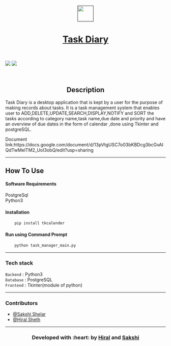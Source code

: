<p align="center">
  <a href="" rel="noopener">
 <img width=50px src="https://b7.pngbarn.com/png/359/299/android-job-scheduler-computer-software-any-do-task-android-png-clip-art-thumbnail.png"</a>
</p>
<h1 align = 'center'> Task Diary</h1>

<br>

[![](https://img.shields.io/badge/Made_with-Python3-blue?style=for-the-badge&logo=python)](https://www.python.org "Python3")
[![](https://img.shields.io/badge/Made_with-Postgresql-red?style=for-the-badge&logo=Postgresql)](https://www.postgresql.org/)


<br>

<h2 align='center'>Description</h2>
<p align='center'>

Task Diary is a desktop application that is kept by a user for the purpose of making records about tasks. 
It is a task management system that enables user to ADD,DELETE,UPDATE,SEARCH,DISPLAY,NOTIFY and SORT the tasks according to category name,task name,due date and priority and have an overview of due dates in the form of calendar ,done using Tkinter and postgreSQL.
</p>
Document link:https://docs.google.com/document/d/13pVtgUSC7o03bKBDcg3bcGvAIQdTwMelTM2_UoI3obQ/edit?usp=sharing
<!-- ------------------------------------------

<div align="center">
<h3 align="center"> Task Diary Desktop App</h3>
<br>
<p align="center">
  <img src ="./assets/website.gif" width = 500px>
</p>
<br>
</div> -->

------------------------------------------


## How To Use
#### Software Requirements

PostgreSql<br>
Python3

#### Installation
```html
    pip install tkcalender
```
<!-- #### Changes to do in code:
Add your PostgreSql password in db.py file in initialize_db function(for connecting to your PostgreSql)
Add your -->
#### Run using Command Prompt

```html
    python task_manager_main.py
```


---
###             Tech stack
`Backend` : Python3  <br>
`Database` : PostgreSQL <br>
`Frontend` : Tkinter(module of python)  <br>


------------------------------------------

### Contributors

- [@Sakshi Shelar](https://github.com/Sakshi107)
- [@Hiral Sheth](https://github.com/hiral72)

------------------------------------------
<h3 align="center"><b>Developed with :heart: by <a href="https://github.com/hiral72">Hiral</a> and <a href="https://github.com/Sakshi107">Sakshi</a></b></h1>
